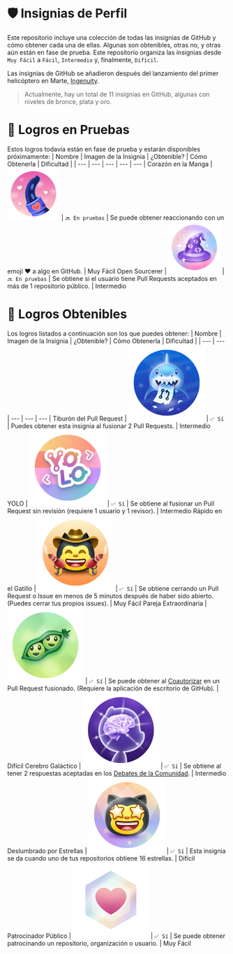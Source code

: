 # 🛡️ Insignias de Perfil

Este repositorio incluye una colección de todas las insignias de GitHub y cómo obtener cada una de ellas. Algunas son obtenibles, otras no, y otras aún están en fase de prueba. Este repositorio organiza las insignias desde `Muy Fácil` a `Fácil`, `Intermedio` y, finalmente, `Difícil`.

Las insignias de GitHub se añadieron después del lanzamiento del primer helicóptero en Marte, [Ingenuity](https://es.wikipedia.org/wiki/Ingenuity_(helic%C3%B3ptero)).

> Actualmente, hay un total de 11 insignias en GitHub, algunas con niveles de bronce, plata y oro.

# 🧪 Logros en Pruebas
Estos logros todavía están en fase de prueba y estarán disponibles próximamente:
| Nombre | Imagen de la Insignia | ¿Obtenible? | Cómo Obtenerla | Dificultad |
| --- | --- | --- | --- | --- |
Corazón en la Manga | <img src="https://raw.githubusercontent.com/Schweinepriester/github-profile-achievements/main/images/heart-on-your-sleeve-default.png" width="120px"> | `🔜 En pruebas` | Se puede obtener reaccionando con un emoji ❤️ a algo en GitHub. | Muy Fácil
Open Sourcerer | <img src="https://raw.githubusercontent.com/Schweinepriester/github-profile-achievements/main/images/open-sourcerer-default.png" width="120px"> | `🔜 En pruebas` | Se obtiene si el usuario tiene Pull Requests aceptados en más de 1 repositorio público. | Intermedio

# 🥇 Logros Obtenibles
Los logros listados a continuación son los que puedes obtener:
| Nombre | Imagen de la Insignia | ¿Obtenible? | Cómo Obtenerla | Dificultad |
| --- | --- | --- | --- | --- |
Tiburón del Pull Request | <img src="https://raw.githubusercontent.com/Schweinepriester/github-profile-achievements/main/images/pull-shark-default.png" width="175px"> | `✅ Sí` | Puedes obtener esta insignia al fusionar 2 Pull Requests. | Intermedio
YOLO | <img src="https://raw.githubusercontent.com/Schweinepriester/github-profile-achievements/main/images/yolo-default.png" width="175px"> | `✅ Sí` | Se obtiene al fusionar un Pull Request sin revisión (requiere 1 usuario y 1 revisor). | Intermedio
Rápido en el Gatillo | <img src="https://raw.githubusercontent.com/Schweinepriester/github-profile-achievements/main/images/quickdraw-default.png" width="175px"> | `✅ Sí` | Se obtiene cerrando un Pull Request o Issue en menos de 5 minutos después de haber sido abierto. (Puedes cerrar tus propios issues). | Muy Fácil
Pareja Extraordinaria | <img src="https://raw.githubusercontent.com/Schweinepriester/github-profile-achievements/main/images/pair-extraordinaire-default.png" width="175px"> | `✅ Sí` | Se puede obtener al [Coautorizar](https://docs.github.com/pull-requests/committing-changes-to-your-project/creating-and-editing-commits/creating-a-commit-with-multiple-authors) en un Pull Request fusionado. (Requiere la aplicación de escritorio de GitHub). | Difícil
Cerebro Galáctico | <img src="https://raw.githubusercontent.com/Schweinepriester/github-profile-achievements/main/images/galaxy-brain-default.png" width="175px"> | `✅ Sí` | Se obtiene al tener 2 respuestas aceptadas en los [Debates de la Comunidad](https://github.com/orgs/community/discussions/). | Intermedio
Deslumbrado por Estrellas | <img src="https://raw.githubusercontent.com/Schweinepriester/github-profile-achievements/main/images/starstruck-default.png" width="175px"> | `✅ Sí` | Esta insignia se da cuando uno de tus repositorios obtiene 16 estrellas. | Difícil
Patrocinador Público | <img src="https://raw.githubusercontent.com/Schweinepriester/github-profile-achievements/main/images/public-sponsor-default.png" width="175px"> | `✅ Sí` | Se puede obtener patrocinando un repositorio, organización o usuario. | Muy Fácil

